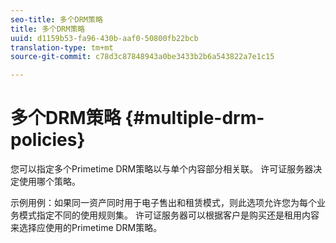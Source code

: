 ```yaml
---
seo-title: 多个DRM策略
title: 多个DRM策略
uuid: d1159b53-fa96-430b-aaf0-50800fb22bcb
translation-type: tm+mt
source-git-commit: c78d3c87848943a0be3433b2b6a543822a7e1c15

---
```



# 多个DRM策略 {#multiple-drm-policies}

您可以指定多个Primetime DRM策略以与单个内容部分相关联。 许可证服务器决定使用哪个策略。

示例用例：如果同一资产同时用于电子售出和租赁模式，则此选项允许您为每个业务模式指定不同的使用规则集。 许可证服务器可以根据客户是购买还是租用内容来选择应使用的Primetime DRM策略。
